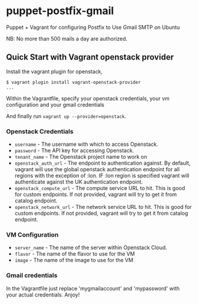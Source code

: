 puppet-postfix-gmail
====================

Puppet + Vagrant for configuring Postfix to Use Gmail SMTP on Ubuntu 

NB: No more than 500 mails a day are authorized.


## Quick Start with Vagrant openstack provider

Install the vagrant plugin for openstack, 

```
$ vagrant plugin install vagrant-openstack-provider
...
```

Within the Vagrantfile, specify your openstack credentials, your vm configuration and your gmail credentials

And finally run `vagrant up --provider=openstack`.

### Openstack Credentials

* `username` - The username with which to access Openstack.
* `password` - The API key for accessing Openstack.
* `tenant_name` - The Openstack project name to work on
* `openstack_auth_url` - The endpoint to authentication against. By default, vagrant will use the global
openstack authentication endpoint for all regions with the exception of :lon. IF :lon region is specified
vagrant will authenticate against the UK authentication endpoint.
* `openstack_compute_url` - The compute service URL to hit. This is good for custom endpoints. If not provided, vagrant will try to get it from catalog endpoint.
* `openstack_network_url` - The network service URL to hit. This is good for custom endpoints. If not provided, vagrant will try to get it from catalog endpoint.

### VM Configuration

* `server_name` - The name of the server within Openstack Cloud. 
* `flavor` - The name of the flavor to use for the VM
* `image` - The name of the image to use for the VM

### Gmail credentials  

In the Vagrantfile just replace 'mygmailaccount' and 'mypassword' with your actual credentials. Anjoy!


